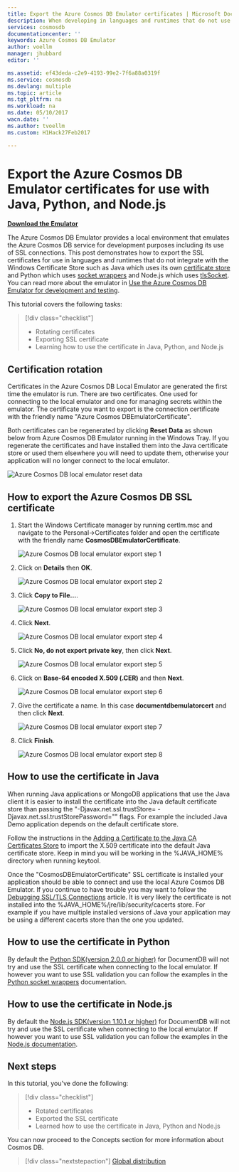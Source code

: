 ```yaml
---
title: Export the Azure Cosmos DB Emulator certificates | Microsoft Docs
description: When developing in languages and runtimes that do not use the Windows Certificate Store you will need to export and manage the SSL certificates. This post gives step by step instructions.
services: cosmosdb
documentationcenter: ''
keywords: Azure Cosmos DB Emulator
author: voellm
manager: jhubbard
editor: ''

ms.assetid: ef43deda-c2e9-4193-99e2-7f6a88a0319f
ms.service: cosmosdb
ms.devlang: multiple
ms.topic: article
ms.tgt_pltfrm: na
ms.workload: na
ms.date: 05/10/2017
wacn.date: ''
ms.author: tvoellm
ms.custom: H1Hack27Feb2017

---
```


# Export the Azure Cosmos DB Emulator certificates for use with Java, Python, and Node.js

[**Download the Emulator**](https://aka.ms/documentdb-emulator)

The Azure Cosmos DB Emulator provides a local environment that emulates the Azure Cosmos DB service for development purposes including its use of SSL connections. This post demonstrates how to export the SSL certificates for use in languages and runtimes that do not integrate with the Windows Certificate Store such as Java which uses its own [certificate store](https://docs.oracle.com/cd/E19830-01/819-4712/ablqw/index.html) and Python which uses [socket wrappers](https://docs.python.org/2/library/ssl.html) and Node.js which uses [tlsSocket](https://nodejs.org/api/tls.html#tls_tls_connect_options_callback). You can read more about the emulator in [Use the Azure Cosmos DB Emulator for development and testing](./documentdb-nosql-local-emulator.md).

This tutorial covers the following tasks:

> [!div class="checklist"]
> * Rotating certificates
> * Exporting SSL certificate
> * Learning how to use the certificate in Java, Python, and Node.js

## Certification rotation

Certificates in the Azure Cosmos DB Local Emulator are generated the first time the emulator is run. There are two certificates. One used for connecting to the local emulator and one for managing secrets within the emulator. The certificate you want to export is the connection certificate with the friendly name "Azure Cosmos DBEmulatorCertificate".

Both certificates can be regenerated by clicking **Reset Data** as shown below from Azure Cosmos DB Emulator running in the Windows Tray. If you regenerate the certificates and have installed them into the Java certificate store or used them elsewhere you will need to update them, otherwise your application will no longer connect to the local emulator.

![Azure Cosmos DB local emulator reset data](./media/documentdb-nosql-local-emulator/azure-documentdb-database-local-emulator-reset-data.png)

## How to export the Azure Cosmos DB SSL certificate

1. Start the Windows Certificate manager by running certlm.msc and navigate to the Personal->Certificates folder and open the certificate with the friendly name **CosmosDBEmulatorCertificate**.

    ![Azure Cosmos DB local emulator export step 1](./media/documentdb-nosql-local-emulator/azure-documentdb-database-local-emulator-export-step-1.png)

2. Click on **Details** then **OK**.

    ![Azure Cosmos DB local emulator export step 2](./media/documentdb-nosql-local-emulator/azure-documentdb-database-local-emulator-export-step-2.png)

3. Click **Copy to File...**.

    ![Azure Cosmos DB local emulator export step 3](./media/documentdb-nosql-local-emulator/azure-documentdb-database-local-emulator-export-step-3.png)

4. Click **Next**.

    ![Azure Cosmos DB local emulator export step 4](./media/documentdb-nosql-local-emulator/azure-documentdb-database-local-emulator-export-step-4.png)

5. Click **No, do not export private key**, then click **Next**.

    ![Azure Cosmos DB local emulator export step 5](./media/documentdb-nosql-local-emulator/azure-documentdb-database-local-emulator-export-step-5.png)

6. Click on **Base-64 encoded X.509 (.CER)** and then **Next**.

    ![Azure Cosmos DB local emulator export step 6](./media/documentdb-nosql-local-emulator/azure-documentdb-database-local-emulator-export-step-6.png)

7. Give the certificate a name. In this case **documentdbemulatorcert** and then click **Next**.

    ![Azure Cosmos DB local emulator export step 7](./media/documentdb-nosql-local-emulator/azure-documentdb-database-local-emulator-export-step-7.png)

8. Click **Finish**.

    ![Azure Cosmos DB local emulator export step 8](./media/documentdb-nosql-local-emulator/azure-documentdb-database-local-emulator-export-step-8.png)

## How to use the certificate in Java

When running Java applications or MongoDB applications that use the Java client it is easier to install the certificate into the Java default certificate store than passing the "-Djavax.net.ssl.trustStore=<keystore> -Djavax.net.ssl.trustStorePassword="<password>" flags. For example the included Java Demo application depends on the default certificate store.

Follow the instructions in the [Adding a Certificate to the Java CA Certificates Store](https://docs.microsoft.com/azure/java-add-certificate-ca-store) to import the X.509 certificate into the default Java certificate store. Keep in mind you will be working in the %JAVA_HOME% directory when running keytool.

Once the "CosmosDBEmulatorCertificate" SSL certificate is installed your application should be able to connect and use the local Azure Cosmos DB Emulator. If you continue to have trouble you may want to follow the [Debugging SSL/TLS Connections](http://docs.oracle.com/javase/7/docs/technotes/guides/security/jsse/ReadDebug.html) article. It is very likely the certificate is not installed into the %JAVA_HOME%/jre/lib/security/cacerts store. For example if you have multiple installed versions of Java your application may be using a different cacerts store than the one you updated.

## How to use the certificate in Python

By default the [Python SDK(version 2.0.0 or higher)](./documentdb-sdk-python.md) for DocumentDB will not try and use the SSL certificate when connecting to the local emulator. If however you want to use SSL validation you can follow the examples in the [Python socket wrappers](https://docs.python.org/2/library/ssl.html) documentation.

## How to use the certificate in Node.js

By default the [Node.js SDK(version 1.10.1 or higher)](./documentdb-sdk-node.md) for DocumentDB will not try and use the SSL certificate when connecting to the local emulator. If however you want to use SSL validation you can follow the examples in the [Node.js documentation](https://nodejs.org/api/tls.html#tls_tls_connect_options_callback).

## Next steps

In this tutorial, you've done the following:

> [!div class="checklist"]
> * Rotated certificates
> * Exported the SSL certificate
> * Learned how to use the certificate in Java, Python and Node.js

You can now proceed to the Concepts section for more information about Cosmos DB.

> [!div class="nextstepaction"]
> [Global distribution](documentdb-distribute-data-globally.md) 

